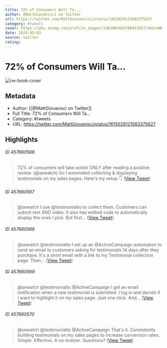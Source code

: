 ```yaml
---
title: 72% of Consumers Will Ta...
author: @MattGiovanisci on Twitter
url: https://twitter.com/MattGiovanisci/status/1615029121083375627
category: #tweets
cover: https://pbs.twimg.com/profile_images/1463903482780413957/VbSvoWBO.jpg
date: 2024-03-03
source: twitter
rating:
---
```

# 72% of Consumers Will Ta...

![rw-book-cover](https://pbs.twimg.com/profile_images/1463903482780413957/VbSvoWBO.jpg)

## Metadata
- Author: [[@MattGiovanisci on Twitter]]
- Full Title: 72% of Consumers Will Ta...
- Category: #tweets
- URL: https://twitter.com/MattGiovanisci/status/1615029121083375627

## Highlights
###### ID 457660566
> 72% of consumers will take action ONLY after reading a positive review. (@sewatch)
> So I automated collecting & displaying testimonials on my sales pages.
> Here's my setup 👇 ([View Tweet](https://twitter.com/MattGiovanisci/status/1615029121083375627))
    
###### ID 457660567
> @sewatch I use @testimonialto to collect them.
> Customers can submit text AND video.
> It also has embed code to automatically display the ones I pick.
> But first... ([View Tweet](https://twitter.com/MattGiovanisci/status/1615029377841889302))
    
###### ID 457660568
> @sewatch @testimonialto I set up an @ActiveCampaign automation to send an email to customers asking for testimonials 14 days after they purchase.
> It's a short email with a link to my Testimonial collection page.
> Then... ([View Tweet](https://twitter.com/MattGiovanisci/status/1615029875735150592))
    
###### ID 457660569
> @sewatch @testimonialto @ActiveCampaign I get an email notification when a new testimonial is submitted.
> I log in and decide if I want to highlight it on my sales page. Just one click.
> And... ([View Tweet](https://twitter.com/MattGiovanisci/status/1615030377558560770))
    
###### ID 457660570
> @sewatch @testimonialto @ActiveCampaign That's it.
> Consistently building testimonials on my sales pages to increase conversion rates.
> Simple. Effective. A no-brainer.
> Questions? ([View Tweet](https://twitter.com/MattGiovanisci/status/1615030881441251328))
    
